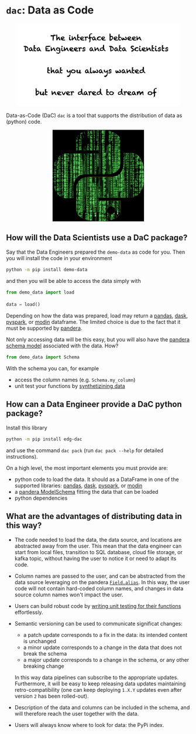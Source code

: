 # `dac`: Data as Code

<div align="center">
  <img src="img/motto.png" alt="drawing" width="450"/>
</div>

Data-as-Code (DaC) `dac` is a tool that supports the distribution of data as (python) code.

<div align="center">
  <img src="img/logo.jpg" alt="drawing" width="250"/>
</div>


## How will the Data Scientists use a DaC package?

Say that the Data Engineers prepared the `demo-data` as code for you. Then you will install the code in your environment
```sh
python -m pip install demo-data
```
and then you will be able to access the data simply with
```python
from demo_data import load

data = load()
```

Depending on how the data was prepared, load may return a [pandas](https://pandas.pydata.org/), [dask](https://www.dask.org/), [pyspark](https://spark.apache.org/docs/latest/api/python/index.html), or [modin](https://github.com/modin-project/modin) dataframe. The limited choice is due to the fact that it must be supported by [pandera](https://pandera.readthedocs.io/en/stable/).

Not only accessing data will be this easy, but you will also have the [pandera schema model](https://pandera.readthedocs.io/en/stable/schema_models.html) associated with the data. How?
```python
from demo_data import Schema
```

With the schema you can, for example

* access the column names (e.g. `Schema.my_column`)
* unit test your functions by [synthetizining data](https://pandera.readthedocs.io/en/stable/data_synthesis_strategies.html)


## How can a Data Engineer provide a DaC python package?

Install this library
```sh
python -m pip install edg-dac
```
and use the command `dac pack` (run `dac pack --help` for detailed instructions).

On a high level, the most important elements you must provide are:

* python code to load the data. It should as a DataFrame in one of the supported libraries: [pandas](https://pandas.pydata.org/), [dask](https://www.dask.org/), [pyspark](https://spark.apache.org/docs/latest/api/python/index.html), or [modin](https://github.com/modin-project/modin)
* a [pandera ModelSchema](https://pandera.readthedocs.io/en/stable/schema_models.html) fitting the data that can be loaded
* python dependencies


## What are the advantages of distributing data in this way?

* The code needed to load the data, the data source, and locations are abstracted away from the user.
  This mean that the data engineer can start from local files, transition to SQL database, cloud file storage, or kafka topic, without having the user to notice it or need to adapt its code.

* Column names are passed to the user, and can be abstracted from the data source leveraging on the pandera  [`Field.alias`](https://pandera.readthedocs.io/en/stable/reference/generated/pandera.model_components.Field.html#pandera.model_components.Field). In this way, the user code will not contain hard-coded column names, and changes in data source column names won't impact the user.

* Users can build robust code by [writing unit testing for their functions](https://pandera.readthedocs.io/en/stable/data_synthesis_strategies.html) effortlessly.

* Semantic versioning can be used to communicate significat changes:

    * a patch update corresponds to a fix in the data: its intended content is unchanged
    * a minor update corresponds to a change in the data that does not break the schema
    * a major update corresponds to a change in the schema, or any other breaking change

  In this way data pipelines can subscribe to the appropriate updates. Furthermore, it will be easy to keep releasing data updates maintaining retro-compatibility (one can keep deploying `1.X.Y` updates even after version `2` has been rolled-out).

* Description of the data and columns can be included in the schema, and will therefore reach the user together with the data.

* Users will always know where to look for data: the PyPi index.
